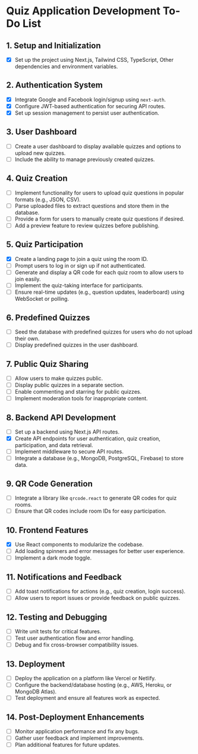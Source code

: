 # Quiz Application Development To-Do List

## 1. Setup and Initialization

- [x] Set up the project using Next.js, Tailwind CSS, TypeScript, Other dependencies and environment variables.

## 2. Authentication System

- [x] Integrate Google and Facebook login/signup using `next-auth`.
- [x] Configure JWT-based authentication for securing API routes.
- [x] Set up session management to persist user authentication.

## 3. User Dashboard

- [ ] Create a user dashboard to display available quizzes and options to upload new quizzes.
- [ ] Include the ability to manage previously created quizzes.

## 4. Quiz Creation

- [ ] Implement functionality for users to upload quiz questions in popular formats (e.g., JSON, CSV).
- [ ] Parse uploaded files to extract questions and store them in the database.
- [ ] Provide a form for users to manually create quiz questions if desired.
- [ ] Add a preview feature to review quizzes before publishing.

## 5. Quiz Participation

- [x] Create a landing page to join a quiz using the room ID.
- [ ] Prompt users to log in or sign up if not authenticated.
- [ ] Generate and display a QR code for each quiz room to allow users to join easily.
- [ ] Implement the quiz-taking interface for participants.
- [ ] Ensure real-time updates (e.g., question updates, leaderboard) using WebSocket or polling.

## 6. Predefined Quizzes

- [ ] Seed the database with predefined quizzes for users who do not upload their own.
- [ ] Display predefined quizzes in the user dashboard.

## 7. Public Quiz Sharing

- [ ] Allow users to make quizzes public.
- [ ] Display public quizzes in a separate section.
- [ ] Enable commenting and starring for public quizzes.
- [ ] Implement moderation tools for inappropriate content.

## 8. Backend API Development

- [ ] Set up a backend using Next.js API routes.
- [x] Create API endpoints for user authentication, quiz creation, participation, and data retrieval.
- [ ] Implement middleware to secure API routes.
- [ ] Integrate a database (e.g., MongoDB, PostgreSQL, Firebase) to store data.

## 9. QR Code Generation

- [ ] Integrate a library like `qrcode.react` to generate QR codes for quiz rooms.
- [ ] Ensure that QR codes include room IDs for easy participation.

## 10. Frontend Features

- [x] Use React components to modularize the codebase.
- [ ] Add loading spinners and error messages for better user experience.
- [ ] Implement a dark mode toggle.

## 11. Notifications and Feedback

- [ ] Add toast notifications for actions (e.g., quiz creation, login success).
- [ ] Allow users to report issues or provide feedback on public quizzes.

## 12. Testing and Debugging

- [ ] Write unit tests for critical features.
- [ ] Test user authentication flow and error handling.
- [ ] Debug and fix cross-browser compatibility issues.

## 13. Deployment

- [ ] Deploy the application on a platform like Vercel or Netlify.
- [ ] Configure the backend/database hosting (e.g., AWS, Heroku, or MongoDB Atlas).
- [ ] Test deployment and ensure all features work as expected.

## 14. Post-Deployment Enhancements

- [ ] Monitor application performance and fix any bugs.
- [ ] Gather user feedback and implement improvements.
- [ ] Plan additional features for future updates.
